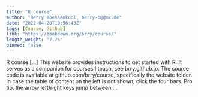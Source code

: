 ```yaml
---
title: "R course"
author: "Berry Boessenkool, berry-b@gmx.de"
date: "2022-04-28T19:56:43Z"
tags: [Course, Github]
link: "https://bookdown.org/brry/course/"
length_weight: "7.7%"
pinned: false
---
```


R course [...] This website provides instructions to get started with R. It serves as a companion for courses I teach, see brry.github.io. The source code is available at github.com/brry/course, specifically the website folder. In case the table of content on the left is not shown, click the four bars. Pro tip: the arrow left/right keys jump between ...
